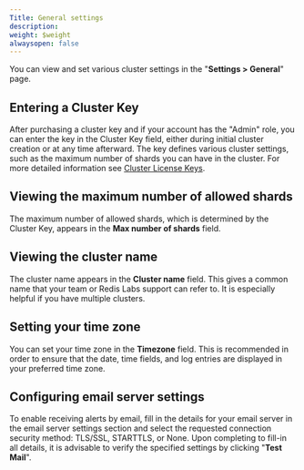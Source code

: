 ```yaml
---
Title: General settings
description: 
weight: $weight
alwaysopen: false
---
```

You can view and set various cluster settings in the "**Settings \>
General**" page.

## Entering a Cluster Key

After purchasing a cluster key and if your account has the "Admin" role,
you can enter the key in the Cluster Key field, either during initial
cluster creation or at any time afterward. The key defines various
cluster settings, such as the maximum number of shards you can have in
the cluster. For more detailed information see [Cluster License
Keys](/redis-enterprise-documentation/cluster-administration/viewing-and-defining-cluster-settings/cluster-license-keys/).

## Viewing the maximum number of allowed shards

The maximum number of allowed shards, which is determined by the Cluster
Key, appears in the **Max number of shards** field.

## Viewing the cluster name

The cluster name appears in the **Cluster name** field. This gives a
common name that your team or Redis Labs support can refer to. It is
especially helpful if you have multiple clusters.

## Setting your time zone

You can set your time zone in the **Timezone** field. This is
recommended in order to ensure that the date, time fields, and log
entries are displayed in your preferred time zone.

## Configuring email server settings

To enable receiving alerts by email, fill in the details for your email
server in the email server settings section and select the requested
connection security method: TLS/SSL, STARTTLS, or None. Upon completing
to fill-in all details, it is advisable to verify the specified settings
by clicking "**Test Mail**".

